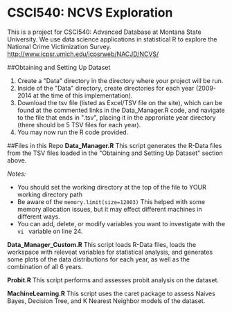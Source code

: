 # CSCI540: NCVS Exploration
This is a project for CSCI540: Advanced Database at Montana State University. We use data science applications in statistical R to explore the National Crime Victimization Survey. http://www.icpsr.umich.edu/icpsrweb/NACJD/NCVS/  

##Obtaining and Setting Up Dataset 
1. Create a "Data" directory in the directory where your project will be run. 
2. Inside of the "Data" directory, create directories for each year (2009-2014 at the time of this implementation). 
3. Download the tsv file (listed as Excel/TSV file on the site), which can be found at the commented links in the Data_Manager.R code, and navigate to the file that ends in ".tsv", placing it in the approriate year directory (there should be 5 TSV files for each year).
4. You may now run the R code provided.

##Files in this Repo
**Data_Manager.R**
This script generates the R-Data files from the TSV files loaded in the "Obtaining and Setting Up Dataset" section above. 

*Notes:*
 * You should set the working directory at the top of the file to YOUR working directory path
 * Be aware of the <code>memory.limit(size=12003)</code> This helped with some memory allocation issues, but it may effect different machines in different ways. 
 * You can add, delete, or modify variables you want to investigate with the <code> vi </code> variable on line 24.


**Data_Manager_Custom.R**
This script loads R-Data files, loads the workspace with releveat variables for statistical analysis, and generates some plots of the data distributions for each year, as well as the combination of all 6 years.  


**Probit.R**
This script performs and assesses probit analysis on the dataset.

**MachineLearning.R**
This script uses the caret package to assess Naives Bayes, Decision Tree, and K Nearest Neighbor models of the dataset.  

